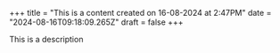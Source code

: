 +++
title = "This is a content created on 16-08-2024 at 2:47PM"
date = "2024-08-16T09:18:09.265Z"
draft = false
+++

  This is a description
        